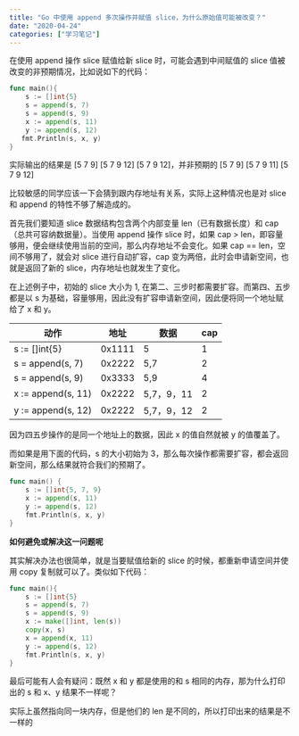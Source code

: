 ```yaml
---
title: "Go 中使用 append 多次操作并赋值 slice，为什么原始值可能被改变？"
date: "2020-04-24"
categories: ["学习笔记"]
---
```


在使用 append 操作 slice 赋值给新 slice 时，可能会遇到中间赋值的 slice 值被改变的非预期情况，比如说如下的代码：

``` go
func main(){
    s := []int{5}
    s = append(s, 7)
    s = append(s, 9)
    x := append(s, 11)
    y := append(s, 12)
   fmt.Println(s, x, y)
}
```

实际输出的结果是 [5 7 9] [5 7 9 12] [5 7 9 12]，并非预期的 [5 7 9] [5 7 9 11] [5 7 9 12]

比较敏感的同学应该一下会猜到跟内存地址有关系，实际上这种情况也是对 slice 和 append 的特性不够了解造成的。

首先我们要知道 slice 数据结构包含两个内部变量 len（已有数据长度）和 cap（总共可容纳数据量）。当使用 append 操作 slice 时，如果 cap > len，即容量够用，便会继续使用当前的空间，那么内存地址不会变化。如果 cap == len，空间不够用了，就会对 slice 进行自动扩容，cap 变为两倍，此时会申请新空间，也就是返回了新的 slice，内存地址也就发生了变化。

在上述例子中，初始的 slice 大小为 1, 在第二、三步时都需要扩容。而第四、五步都是以 s 为基础，容量够用，因此没有扩容申请新空间，因此便将同一个地址赋给了 x 和 y。

| 动作               | 地址   | 数据       | cap  |
| ------------------ | ------ | ---------- | ---- |
| s := []int{5}      | 0x1111 | 5          | 1    |
| s = append(s, 7)   | 0x2222 | 5,7        | 2    |
| s = append(s, 9)   | 0x3333 | 5,9        | 4    |
| x := append(s, 11) | 0x2222 | 5,7，9，11 | 2    |
| y := append(s, 12) | 0x2222 | 5,7，9，12 | 2    |

因为四五步操作的是同一个地址上的数据，因此 x 的值自然就被 y 的值覆盖了。

而如果是用下面的代码，s 的大小初始为 3，那么每次操作都需要扩容，都会返回新空间，那么结果就符合我们的预期了。

``` go
func main() {
	s := []int{5, 7, 9}
	x := append(s, 11)
	y := append(s, 12)
	fmt.Println(s, x, y)
}
```

**如何避免或解决这一问题呢**

其实解决办法也很简单，就是当要赋值给新的 slice 的时候，都重新申请空间并使用 copy 复制就可以了。类似如下代码：

``` go
func main(){
	s := []int{5}
	s = append(s, 7)
	s = append(s, 9)
	x := make([]int, len(s))
	copy(x, s)
	x = append(x, 11)
	y := append(s, 12)
	fmt.Println(s, x, y)
}
```

最后可能有人会有疑问：既然 x 和 y 都是使用的和 s 相同的内存，那为什么打印出的 s 和 x、y 结果不一样呢？

实际上虽然指向同一块内存，但是他们的 len 是不同的，所以打印出来的结果是不一样的